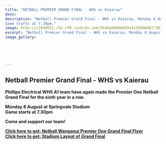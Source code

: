 ```yaml
---
title: "NETBALL PREMIER GRAND FINAL - WHS vs Kaierau"
date: 
description: "Netball Premier Grand Final - WHS vs Kaierau, Monday 8 August at Springvale Stadium
Game starts at 7.30pm."
image: http://c1940652.r52.cf0.rackcdn.com/5b45e69bb8d39a4129000467/2016-netball-grand-final.gif
excerpt: "Netball Premier Grand Final - WHS vs Kaierau, Monday 8 August at Springvale Stadium. Game starts at 7.30pm."
image_gallery:
    
    
    
    
    
---
```


<h2><strong>Netball Premier Grand Final - WHS vs Kaierau</strong></h2>
<p><strong>Phillips Electrical WHS A1 team have again made the Premier One Netball Grand Final for the sixth year in a row. &nbsp;</strong></p>
<p><strong>Monday 8 August at Springvale Stadium<br />Game starts at 7.30pm</strong></p>
<p><strong>Come and support our team!</strong></p>
<p><strong><strong><a href="http://c1940652.r52.cf0.rackcdn.com/579aa123b8d39a2071000cbb/Grand-Finals-Flyer.pdf">Click here to get: Netball Wanganui Premier One Grand Final Flyer<br /></a></strong><strong><a href="http://c1940652.r52.cf0.rackcdn.com/579aa22aff2a7c38fb000cbd/Stadium-Layout---Grand-Final.pdf">Click here to get: Stadium Layout of Grand Final</a></strong></strong></p>

